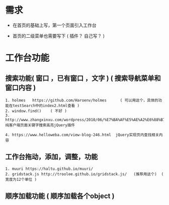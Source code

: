 
# 需求

* 在首页的基础上写，第一个页面引入工作台

* 首页的二级菜单也需要写下  ( 插件？ 自己写？ )

# 工作台功能

## 搜索功能( 窗口 ，已有窗口 ，文字 )  ( 搜索导航菜单和窗口内容 )

    1. holmes   https://github.com/Haroenv/holmes      ( 可以用这个，具体的功能在testSearch中的index2.html查看 )
    2. window.find()    ( 不好 )
    3. http://www.zhangxinxu.com/wordpress/2010/06/%E7%BA%AF%E5%AE%A2%E6%88%B7%E7%AB%AF%E9%A1%B5%E9%9D%A2%E5%85%B3%E9%94%AE%E5%AD%97%E6%90%9C%E7%B4%A2%E9%AB%98%E4%BA%AEjquery%E6%8F%92%E4%BB%B6/
    纯客户端页面关键字搜索高亮jQuery插件     

    4. https://www.helloweba.com/view-blog-246.html  jQuery实现页内查找相关内容


## 工作台拖动，添加，调整，功能 

    1. muuri https://haltu.github.io/muuri/
    2. gridstack.js http://troolee.github.io/gridstack.js/   (推荐用这个)  ( 宽度为12个单位 )

## 顺序加载功能 ( 顺序加载各个object )














